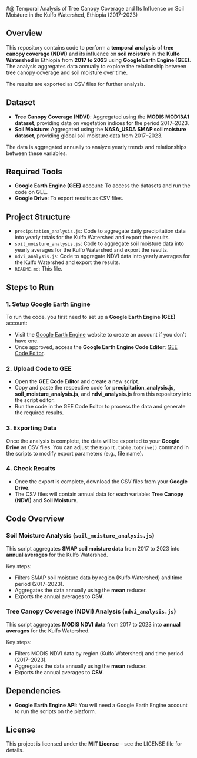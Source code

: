 #@ Temporal Analysis of Tree Canopy Coverage and Its Influence on Soil Moisture in the Kulfo Watershed, Ethiopia (2017-2023)

## Overview

This repository contains code to perform a **temporal analysis** of **tree canopy coverage (NDVI)** and its influence on **soil moisture** in the **Kulfo Watershed** in Ethiopia from **2017 to 2023** using **Google Earth Engine (GEE)**. The analysis aggregates data annually to explore the relationship between tree canopy coverage and soil moisture over time.

The results are exported as CSV files for further analysis.

## Dataset

- **Tree Canopy Coverage (NDVI)**: Aggregated using the **MODIS MOD13A1 dataset**, providing data on vegetation indices for the period 2017–2023.
- **Soil Moisture**: Aggregated using the **NASA_USDA SMAP soil moisture dataset**, providing global soil moisture data from 2017–2023.

The data is aggregated annually to analyze yearly trends and relationships between these variables.

## Required Tools

- **Google Earth Engine (GEE)** account: To access the datasets and run the code on GEE.
- **Google Drive**: To export results as CSV files.

## Project Structure

- `precipitation_analysis.js`: Code to aggregate daily precipitation data into yearly totals for the Kulfo Watershed and export the results.
- `soil_moisture_analysis.js`: Code to aggregate soil moisture data into yearly averages for the Kulfo Watershed and export the results.
- `ndvi_analysis.js`: Code to aggregate NDVI data into yearly averages for the Kulfo Watershed and export the results.
- `README.md`: This file.

## Steps to Run

### 1. Setup Google Earth Engine

To run the code, you first need to set up a **Google Earth Engine (GEE)** account:
- Visit the [Google Earth Engine](https://signup.earthengine.google.com/) website to create an account if you don’t have one.
- Once approved, access the **Google Earth Engine Code Editor**: [GEE Code Editor](https://code.earthengine.google.com/).

### 2. Upload Code to GEE

- Open the **GEE Code Editor** and create a new script.
- Copy and paste the respective code for **precipitation_analysis.js**, **soil_moisture_analysis.js**, and **ndvi_analysis.js** from this repository into the script editor.
- Run the code in the GEE Code Editor to process the data and generate the required results.

### 3. Exporting Data

Once the analysis is complete, the data will be exported to your **Google Drive** as CSV files. You can adjust the `Export.table.toDrive()` command in the scripts to modify export parameters (e.g., file name).

### 4. Check Results

- Once the export is complete, download the CSV files from your **Google Drive**.
- The CSV files will contain annual data for each variable: **Tree Canopy (NDVI)** and **Soil Moisture**.

## Code Overview

### Soil Moisture Analysis (`soil_moisture_analysis.js`)

This script aggregates **SMAP soil moisture data** from 2017 to 2023 into **annual averages** for the Kulfo Watershed.

Key steps:
- Filters SMAP soil moisture data by region (Kulfo Watershed) and time period (2017–2023).
- Aggregates the data annually using the **mean** reducer.
- Exports the annual averages to **CSV**.

### Tree Canopy Coverage (NDVI) Analysis (`ndvi_analysis.js`)

This script aggregates **MODIS NDVI data** from 2017 to 2023 into **annual averages** for the Kulfo Watershed.

Key steps:
- Filters MODIS NDVI data by region (Kulfo Watershed) and time period (2017–2023).
- Aggregates the data annually using the **mean** reducer.
- Exports the annual averages to **CSV**.

## Dependencies

- **Google Earth Engine API**: You will need a Google Earth Engine account to run the scripts on the platform.

## License

This project is licensed under the **MIT License** – see the LICENSE file for details.

